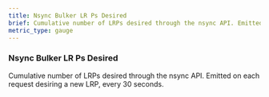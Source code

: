 ```yaml
---
title: Nsync Bulker LR Ps Desired
brief: Cumulative number of LRPs desired through the nsync API. Emitted on each request desiring a new LRP, every 30 seconds.
metric_type: gauge
---
```


### Nsync Bulker LR Ps Desired

Cumulative number of LRPs desired through the nsync API. Emitted on each request desiring a new LRP, every 30 seconds.